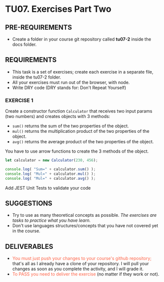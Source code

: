 # TU07. Exercises Part Two

## PRE-REQUIREMENTS

- Create a folder in your course git repository called **tu07-2** inside the docs folder.

## REQUIREMENTS

- This task is a set of exercises; create each exercise in a separate file, inside the tu07-2 folder.
- All your exercises must run out of the browser, with node.
- Write DRY code (DRY stands for: Don't Repeat Yourself)

### EXERCISE 1

Create a constructor function `Calculator` that receives two input params (two numbers) and creates objects with 3 methods:

- `sum()` returns the sum of the two properties of the object.
- `mul()` returns the multiplication product of the two properties of the object.
- `avg()` returns the average product of the two properties of the object.

You have to use arrow functions to create the 3 methods of the object.

```js
let calculator = new Calculator(230, 456);

console.log( "Sum=" + calculator.sum() );
console.log( "Mul=" + calculator.mul() );
console.log( "Mul=" + calculator.avg() );
```

Add JEST Unit Tests to validate your code

## SUGGESTIONS

- Try to use as many theoretical concepts as possible. *The exercises are tasks to practice what you have learn.*
- Don't use languages structures/concepts that you have not covered yet in the course.

## DELIVERABLES

- <span style="color: tomato;">You must just push your changes to your course's github repository;</span> that's all as I already have a clone of your repository. I will pull your changes as soon as you complete the activity, and I will grade it.
- <span style="color: tomato;">To PASS you need to deliver the exercise</span> (no matter if they work or not).
